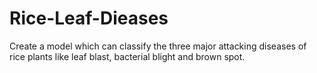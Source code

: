 # Rice-Leaf-Dieases
Create a model which can classify the three major attacking diseases of rice plants like leaf blast, bacterial blight and brown spot.
